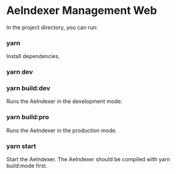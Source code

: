 # AeIndexer Management Web

In the project directory, you can run:

### yarn

Install dependencies.

### yarn dev

### yarn build:dev

Runs the AeIndexer in the development mode.

### yarn build:pro

Runs the AeIndexer in the production mode.

### yarn start

Start the AeIndexer. The AeIndexer should be compiled with yarn build:mode first.
